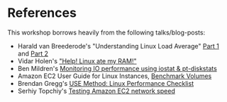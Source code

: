 # References

This workshop borrows heavily from the following talks/blog-posts:

- Harald van Breederode's "Understanding Linux Load Average" [Part 1](https://prutser.wordpress.com/2012/04/23/understanding-linux-load-average-part-1/) and [Part 2](https://prutser.wordpress.com/2012/05/05/understanding-linux-load-average-part-2/)
- Vidar Holen's  ["Help! Linux ate my RAM!"](http://www.linuxatemyram.com/play.html)
- Ben Mildren's [Monitoring IO performance using iostat & pt-diskstats](https://www.percona.com/live/mysql-conference-2013/sites/default/files/slides/Monitoring-Linux-IO.pdf)
- Amazon EC2 User Guide for Linux Instances, [Benchmark Volumes](http://docs.aws.amazon.com/AWSEC2/latest/UserGuide/benchmark_piops.html)
- Brendan Gregg's [USE Method: Linux Performance Checklist](http://www.brendangregg.com/USEmethod/use-linux.html)
- Serhiy Topchiy's [Testing Amazon EC2 network speed](http://epamcloud.blogspot.co.il/2013/03/testing-amazon-ec2-network-speed.html)
